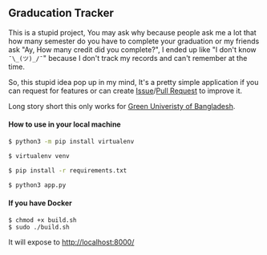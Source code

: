 ## Graducation Tracker

This is a stupid project, You may ask why because people ask me a lot that how many semester do you have to complete your graduation or my friends ask "Ay, How many credit did you complete?", I ended up like "I don't know `¯\_(ツ)_/¯`" because I don't track my records and can't remember at the time.

So, this stupid idea pop up in my mind, It's a pretty simple application if you can request for features or can create [Issue](https://github.com/rudSarkar/graducation_tracker/issues)/[Pull Request](https://github.com/graducation_tracker/rudSarkar/pulls) to improve it.


Long story short this only works for [Green Univeristy of Bangladesh](https://green.edu.bd/).

#### How to use in your local machine

```bash
$ python3 -m pip install virtualenv

$ virtualenv venv

$ pip install -r requirements.txt

$ python3 app.py
```

#### If you have Docker

```
$ chmod +x build.sh
$ sudo ./build.sh
```

It will expose to [http://localhost:8000/](http://localhost:8000/)